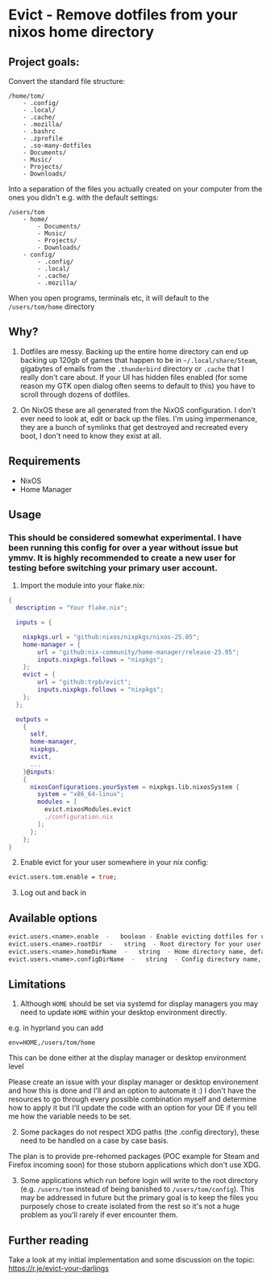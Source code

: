 # Evict - Remove dotfiles from your nixos home directory

## Project goals:

Convert the standard file structure:

```
/home/tom/
    - .config/
    - .local/
    - .cache/
    - .mozilla/
    - .bashrc
    - .zprofile
    . .so-many-dotfiles
    - Documents/
    - Music/
    - Projects/
    - Downloads/
```

Into a separation of the files you actually created on your computer from the ones you didn't e.g. with the default settings:

```
/users/tom
    - home/
        - Documents/
        - Music/
        - Projects/
        - Downloads/
    - config/
        - .config/
        - .local/
        - .cache/
        - .mozilla/       
```

When you open programs, terminals etc, it will default to the `/users/tom/home` directory 


## Why?

1. Dotfiles are messy. Backing up the entire home directory can end up backing up 120gb of games that happen to be in `~/.local/share/Steam`, gigabytes of emails from the `.thunderbird` directory or `.cache` that I really don't care about. If your UI has hidden files enabled (for some reason my GTK open dialog often seems to default to this) you have to scroll through dozens of dotfiles.


2. On NixOS these are all generated from the NixOS configuration. I don't ever need to look at, edit or back up the files. I'm using impermenance, they are a bunch of symlinks that get destroyed and recreated every boot, I don't need to know they exist at all.

## Requirements

- NixOS 
- Home Manager

## Usage

### This should be considered somewhat experimental. I have been running this config for over a year without issue but ymmv. It is highly recommended to create a new user for testing before switching your primary user account.

1. Import the module into your flake.nix:

```nix
{
  description = "Your flake.nix";

  inputs = {

    nixpkgs.url = "github:nixos/nixpkgs/nixos-25.05";
    home-manager = {
        url = "github:nix-community/home-manager/release-25.05";
        inputs.nixpkgs.follows = "nixpkgs";
    };
    evict = {
        url = "github:trpb/evict";
        inputs.nixpkgs.follows = "nixpkgs";
    };
  };

  outputs =
    {
      self,
      home-manager,
      nixpkgs,
      evict,
      ...
    }@inputs:
    {
      nixosConfigurations.yourSystem = nixpkgs.lib.nixosSystem {
        system = "x86_64-linux";
        modules = [
          evict.nixosModules.evict
          ./configuration.nix
        ];
      };
    };
}
```

2. Enable evict for your user somewhere in your nix config:

```nix
evict.users.tom.enable = true;
```

3. Log out and back in

## Available options

```nix
evict.users.<name>.enable  -   boolean - Enable evicting dotfiles for user <name>
evict.users.<name>.rootDir  -   string  - Root directory for your user. Default `/users/<name>`
evict.users.<name>.homeDirName  -   string  - Home directory name, default `home`. Will be placed inside $rootDir
evict.users.<name>.configDirName  -   string  - Config directory name, default `config`. Will be placed inside $rootdir
```

## Limitations

1. Although `HOME` should be set via systemd for display managers you may need to update `HOME` within your desktop environment directly.

e.g. in hyprland you can add 

```
env=HOME,/users/tom/home
```

This can be done either at the display manager or desktop environment level

Please create an issue with your display manager or desktop environement and how this is done and I'll and an option to automate it :) I don't have the resources to go through every possible combination myself and determine how to apply it but I'll update the code with an option for your DE if you tell me how the variable needs to be set.

2. Some packages do not respect XDG paths (the .config directory), these need to be handled on a case by case basis.

The plan is to provide pre-rehomed packages (POC example for Steam and Firefox incoming soon) for those stuborn applications which don't use XDG.

3. Some applications which run before login will write to the root directory (e.g. `/users/tom` instead of being banished to `/users/tom/config`). This may be addressed in future but the primary goal is to keep the files you purposely chose to create isolated from the rest so it's not a huge problem as you'll rarely if ever encounter them.

## Further reading

Take a look at my initial implementation and some discussion on the topic: https://r.je/evict-your-darlings


